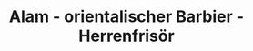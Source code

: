 ---
title: "Alam - orientalischer Barbier - Herrenfrisör"
url: /rostock/alam-orientalischer-barbier-herrenfrisoer/
shop: Friseur
---